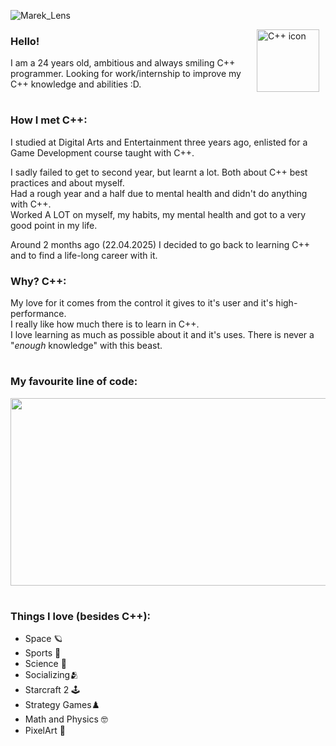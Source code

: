 
![Marek_Lens](https://github.com/user-attachments/assets/c95fc092-00a1-4a0c-8c98-6fc3fa7f10b3)

<img align="right" alt="C++ icon" width="100px" style="padding-right:10px;" src="https://cdn.jsdelivr.net/gh/devicons/devicon@latest/icons/cplusplus/cplusplus-original.svg" />

### Hello!
I am a 24 years old, ambitious and always smiling C++ programmer.
Looking for work/internship to improve my C++ knowledge and abilities :D. 
#

### How I met C++:
I studied at Digital Arts and Entertainment three years ago, enlisted for a Game Development course taught with C++.   

I sadly failed to get to second year, but learnt a lot. Both about C++ best practices and about myself.   
Had a rough year and a half due to mental health and didn't do anything with C++.   
Worked A LOT on myself, my habits, my mental health and got to a very good point in my life.   

Around 2 months ago (22.04.2025) I decided to go back to learning C++ and to find a life-long career with it.  

### Why? C++:
My love for it comes from the control it gives to it's user and it's high-performance.  
I really like how much there is to learn in C++.      
I love learning as much as possible about it and it's uses. There is never a "*enough* knowledge" with this beast.         
#

### My favourite line of code:

<img src="https://github.com/user-attachments/assets/a17d5db4-6c7b-4f54-9364-a9acf0910f47" width="600" height="300">

#
### Things I love (besides C++):
- Space 🪐 
- Sports 👟
- Science 🔬
- Socializing🫂
- Starcraft 2 🕹️
- Strategy Games♟️
- Math and Physics 🤓
- PixelArt 👾
#

